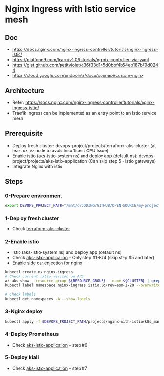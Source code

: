 # Nginx Ingress with Istio service mesh

## Doc

- https://docs.nginx.com/nginx-ingress-controller/tutorials/nginx-ingress-istio/
- https://platform9.com/learn/v1.0/tutorials/nginix-controller-via-yaml
- https://gist.github.com/petitviolet/d36f33d145d0bbf4b54eb187b79d0244
- https://cloud.google.com/endpoints/docs/openapi/custom-nginx

## Architecture

- Refer: https://docs.nginx.com/nginx-ingress-controller/tutorials/nginx-ingress-istio/
- Traefik Ingress can be implemented as an entry point to an Istio service mesh

## Prerequisite

- Deploy fresh cluster: devops-project/projects/terraform-aks-cluster (at least `D3_v2` node to avoid insufficent CPU issue)
- Enable istio (aks-istio-system ns) and deploy app (default ns): devops-project/projects/aks-istio-application (Can skip step 5 - istio gateways)
- Integrate Nginx with istio

## Steps

### 0-Prepare environment

```bash
export DEVOPS_PROJECT_PATH="/mnt/d/CODING/GITHUB/OPEN-SOURCE/my-project/devops-project"
```

### 1-Deploy fresh cluster

- Check [terraform-aks-cluster](../terraform-aks-cluster/)

### 2-Enable istio

- Istio (aks-istio-system ns) and deploy app (default ns)
- Check [aks-istio-application](../aks-istio-application/) - Only step #1->#4 (skip step #5 and later)
- Enable side car enjection for nginx

```bash
kubectl create ns nginx-ingress
# Check current istio version on AKS
az aks show --resource-group ${RESOURCE_GROUP} --name ${CLUSTER} | grep asm
kubectl label namespace nginx-ingress istio.io/rev=asm-1-20 --overwrite

# Check labels
kubectl get namespaces -A --show-labels
```

### 3-Nginx deploy

```bash
kubectl apply -f $DEVOPS_PROJECT_PATH/projects/nginx-with-istio/k8s_manifest/nginx_deployment.yaml
```

### 4-Deploy Prometheus

- Check [aks-istio-application](../aks-istio-application/) - step #6

### 5-Deploy kiali

- Check [aks-istio-application](../aks-istio-application/) - step #7
